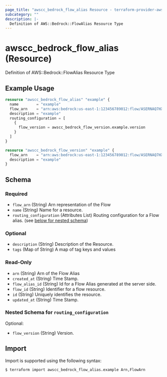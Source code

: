 ```yaml
---
page_title: "awscc_bedrock_flow_alias Resource - terraform-provider-awscc"
subcategory: ""
description: |-
  Definition of AWS::Bedrock::FlowAlias Resource Type
---
```


# awscc_bedrock_flow_alias (Resource)

Definition of AWS::Bedrock::FlowAlias Resource Type

## Example Usage

```terraform
resource "awscc_bedrock_flow_alias" "example" {
  name        = "example"
  flow_arn    = "arn:aws:bedrock:us-east-1:123456789012:flow/ASERNAQ7HX"
  description = "example"
  routing_configuration = [
    {
      flow_version = awscc_bedrock_flow_version.example.version
    }
  ]
}

resource "awscc_bedrock_flow_version" "example" {
  flow_arn    = "arn:aws:bedrock:us-east-1:123456789012:flow/ASERNAQ7HX"
  description = "example"
}
```

<!-- schema generated by tfplugindocs -->
## Schema

### Required

- `flow_arn` (String) Arn representation of the Flow
- `name` (String) Name for a resource.
- `routing_configuration` (Attributes List) Routing configuration for a Flow alias. (see [below for nested schema](#nestedatt--routing_configuration))

### Optional

- `description` (String) Description of the Resource.
- `tags` (Map of String) A map of tag keys and values

### Read-Only

- `arn` (String) Arn of the Flow Alias
- `created_at` (String) Time Stamp.
- `flow_alias_id` (String) Id for a Flow Alias generated at the server side.
- `flow_id` (String) Identifier for a flow resource.
- `id` (String) Uniquely identifies the resource.
- `updated_at` (String) Time Stamp.

<a id="nestedatt--routing_configuration"></a>
### Nested Schema for `routing_configuration`

Optional:

- `flow_version` (String) Version.

## Import

Import is supported using the following syntax:

```shell
$ terraform import awscc_bedrock_flow_alias.example Arn,FlowArn
```